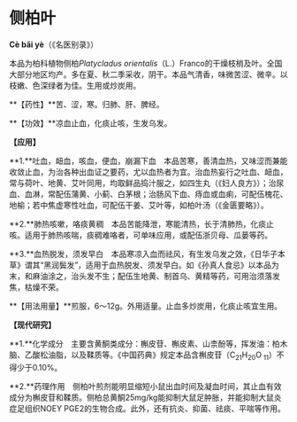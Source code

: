 # 侧柏叶

**Cè bǎi yè**（《名医别录》）

本品为柏科植物侧柏*Platycladus orientalis*（L.）Franco的干燥枝梢及叶。全国大部分地区均产。多在夏、秋二季采收，阴干。本品气清香，味微苦涩、微辛。以枝嫩、色深绿者为佳。生用或炒炭用。

**【药性】**苦、涩，寒。归肺、肝、脾经。

**【功效】**凉血止血，化痰止咳，生发乌发。

**【应用】**

**1.**吐血，衄血，咳血，便血，崩漏下血　本品苦寒，善清血热，又味涩而兼能收敛止血，为治各种出血证之要药，尤以血热者为宜。治血热妄行之吐血、衄血，常与荷叶、地黄、艾叶同用，均取鲜品捣汁服之，如四生丸（《妇人良方》）；治尿血、血淋，常配伍蒲黄、小蓟、白茅根；治肠风下血、痔血或血痢，可配伍槐花、地榆；若中焦虚寒性吐血，可配伍干姜、艾叶等，如柏叶汤（《金匮要略》）。

**2.**肺热咳嗽，咯痰黄稠　本品苦能降泄，寒能清热，长于清肺热，化痰止咳。适用于肺热咳喘，痰稠难咯者，可单味应用，或配伍浙贝母、瓜蒌等药。

**3.**血热脱发，须发早白　本品寒凉入血而祛风，有生发乌发之效，《日华子本草》谓其“黑润鬓发”，适用于血热脱发、须发早白。如《孙真人食忌》以本品为末，和麻油涂之，治头发不生；配伍生地黄、制首乌、黄精等药，可用治须落发焦，枯燥不荣。

**【用法用量】**煎服，6～12g。外用适量。止血多炒炭用，化痰止咳宜生用。

**【现代研究】**

**1.**化学成分　主要含黄酮类成分：槲皮苷、槲皮素、山柰酚等，挥发油：柏木脑、乙酸松油脂，以及鞣质等。《中国药典》规定本品含槲皮苷（C<sub>21</sub>H<sub>20</sub>O<sub> 11</sub>）不得少于0.10%。

**2.**药理作用　侧柏叶煎剂能明显缩短小鼠出血时间及凝血时间，其止血有效成分为槲皮苷和鞣质。侧柏总黄酮25mg/kg能抑制大鼠足肿胀，并能抑制大鼠炎症足组织NOEY PGE2的生物合成。此外，还有抗炎、抑菌、祛痰、平喘等作用。